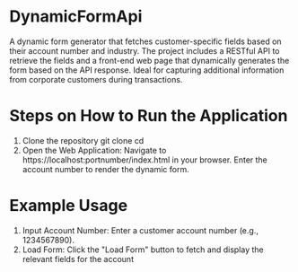 # DynamicFormApi
A dynamic form generator that fetches customer-specific fields based on their account number and industry. The project includes a RESTful API to retrieve the fields and a front-end web page that dynamically generates the form based on the API response. Ideal for capturing additional information from corporate customers during transactions.

# Steps on How to Run the Application
1. Clone the repository
      git clone <repository-url>
      cd <project-directory>
2. Open the Web Application:
     Navigate to https://localhost:portnumber/index.html in your browser.
     Enter the account number to render the dynamic form.

# Example Usage
1. Input Account Number: Enter a customer account number (e.g., 1234567890).
2. Load Form: Click the "Load Form" button to fetch and display the relevant fields for the account
